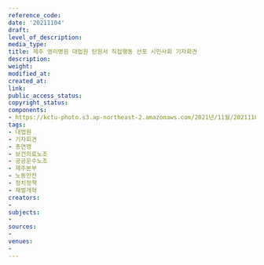 ```yaml
---
reference_code: 
date: '20211104'
draft: 
level_of_description: 
media_type: 
title: 제주 영리병원 대법원 탄원서 직접행동 선포 시민사회 기자회견
description: 
weight: 
modified_at: 
created_at: 
link: 
public_access_status: 
copyright_status: 
components:
- https://kctu-photo.s3.ap-northeast-2.amazonaws.com/2021년/11월/20211104-제주+영리병원+대법원+탄원서+직접행동+선포+시민사회+기자회견_대법원_기자회견_총연맹_보건의료노조_공공운수노조_제주본부_노동안전_정치정책_재벌개혁/_1D20079.jpg
tags:
- 대법원
- 기자회견
- 총연맹
- 보건의료노조
- 공공운수노조
- 제주본부
- 노동안전
- 정치정책
- 재벌개혁
creators:
- 
subjects:
- 
sources:
- 
venues:
- 
---
```

